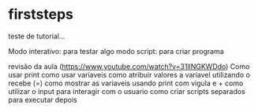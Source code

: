 # firststeps
teste de tutorial...

Modo interativo: para testar algo
modo script: para criar programa

revisão da aula (https://www.youtube.com/watch?v=31llNGKWDdo) 
  Como usar print
  como usar variaveis
  como atribuir valores a variavel utilizando o recebe (=)
  como mostrar as variaveis usando print com vigula e +
  como utilizar o input para interagir com o usuario
  como criar scripts separados para executar depois
  
